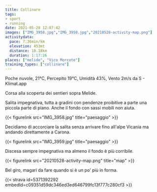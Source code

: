 ```yaml
---
title: Collinare
tags:
- sport
- running
date: 2021-05-28 12:07:42
images: ["IMG_3958.jpg","IMG_3958.jpg","20210528-activity-map.png"]
activitydata:
  pace: 7:36min/km
  elevation: 453mt
  distance: 10.18km
  duration: 1:17:26
places: ["melide", "Vico Morcote"]
training_types: ["collinare"]
---
```


Poche nuvole, 21°C, Percepito 19°C, Umidità 43%, Vento 2m/s da S - Klimat.app

<!--more-->

Corsa alla scoperta dei sentieri sopra Melide.

Salita impegnativa, tutta a gradini con pendenze proibitive a parte una piccola parte di piano. Anche il fondo con sassi mobili non aiuta.

{{< figurelink src="IMG_3958.jpg" title="paesaggio" >}}

Decidiamo di accorciare la salita senza arrivare fino all'alpe Vicania ma andando direttamente a Carona.

{{< figurelink src="IMG_3959.jpg" title="paesaggio" >}}

Discesa sempre impegnativa ma almeno il fondo è più corribile.


{{< figurelink src="20210528-activity-map.png" title="map" >}}

Bel giro, magari da fare quando si è un po' più in forma.

{{< strava id=5371392292 embedId=c09351d59dc346ed3ed646799fc13f777c280cf3 >}}
